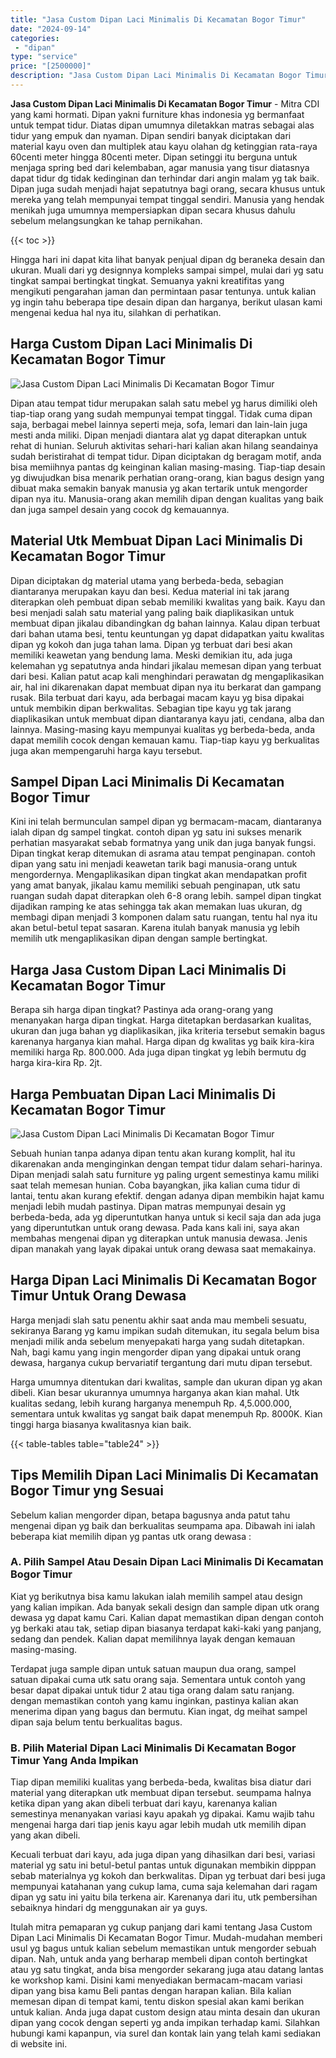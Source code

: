 ```yaml
---
title: "Jasa Custom Dipan Laci Minimalis Di Kecamatan Bogor Timur"
date: "2024-09-14"
categories:
 - "dipan"
type: "service"
price: "[2500000]"
description: "Jasa Custom Dipan Laci Minimalis Di Kecamatan Bogor Timur. Itulah mitra pemaparan yg cukup panjang dari kami tentang Jasa Custom Dipan Laci Minimalis Di Keca..."
---
```


**Jasa Custom Dipan Laci Minimalis Di Kecamatan Bogor Timur** - Mitra CDI yang kami hormati. Dipan yakni furniture khas indonesia yg bermanfaat untuk tempat tidur. Diatas dipan umumnya diletakkan matras sebagai alas tidur yang empuk dan nyaman. Dipan sendiri banyak diciptakan dari material kayu oven dan multiplek atau kayu olahan dg ketinggian rata-raya 60centi meter hingga 80centi meter. Dipan setinggi itu berguna untuk menjaga spring bed dari kelembaban, agar manusia yang tisur diatasnya dapat tidur dg tidak kedinginan dan terhindar dari angin malam yg tak baik. Dipan juga sudah menjadi hajat sepatutnya bagi orang, secara khusus untuk mereka yang telah mempunyai tempat tinggal sendiri. Manusia yang hendak menikah juga umumnya mempersiapkan dipan secara khusus dahulu sebelum melangsungkan ke tahap pernikahan.

{{< toc >}}

Hingga hari ini dapat kita lihat banyak penjual dipan dg beraneka desain dan ukuran. Muali dari yg designnya kompleks sampai simpel, mulai dari yg satu tingkat sampai bertingkat tingkat. Semuanya yakni kreatifitas yang mengikuti pengarahan jaman dan permintaan pasar tentunya. untuk kalian yg ingin tahu beberapa tipe desain dipan dan harganya, berikut ulasan kami mengenai kedua hal nya itu, silahkan di perhatikan.

## Harga Custom Dipan Laci Minimalis Di Kecamatan Bogor Timur

![Jasa Custom Dipan Laci Minimalis Di Kecamatan Bogor Timur](/images/mebel/dipan-anak-018-1.jpg)

Dipan atau tempat tidur merupakan salah satu mebel yg harus dimiliki oleh tiap-tiap orang yang sudah mempunyai tempat tinggal. Tidak cuma dipan saja, berbagai mebel lainnya seperti meja, sofa, lemari dan lain-lain juga mesti anda miliki. Dipan menjadi diantara alat yg dapat diterapkan untuk rehat di hunian. Seluruh aktivitas sehari-hari kalian akan hilang seandainya sudah beristirahat di tempat tidur. Dipan diciptakan dg beragam motif, anda bisa memiihnya pantas dg keinginan kalian masing-masing. Tiap-tiap desain yg diwujudkan bisa menarik perhatian orang-orang, kian bagus design yang dibuat maka semakin banyak manusia yg akan tertarik untuk mengorder dipan nya itu. Manusia-orang akan memilih dipan dengan kualitas yang baik dan juga sampel desain yang cocok dg kemauannya.

## Material Utk Membuat Dipan Laci Minimalis Di Kecamatan Bogor Timur

Dipan diciptakan dg material utama yang berbeda-beda, sebagian diantaranya merupakan kayu dan besi. Kedua material ini tak jarang diterapkan oleh pembuat dipan sebab memiliki kwalitas yang baik. Kayu dan besi menjadi salah satu material yang paling baik diaplikasikan untuk membuat dipan jikalau dibandingkan dg bahan lainnya. Kalau dipan terbuat dari bahan utama besi, tentu keuntungan yg dapat didapatkan yaitu kwalitas dipan yg kokoh dan juga tahan lama. Dipan yg terbuat dari besi akan memiliki keawetan yang bendung lama. Meski demikian itu, ada juga kelemahan yg sepatutnya anda hindari jikalau memesan dipan yang terbuat dari besi. Kalian patut acap kali menghindari perawatan dg mengaplikasikan air, hal ini dikarenakan dapat membuat dipan nya itu berkarat dan gampang rusak. Bila terbuat dari kayu, ada berbagai macam kayu yg bisa dipakai untuk membikin dipan berkwalitas. Sebagian tipe kayu yg tak jarang diaplikasikan untuk membuat dipan diantaranya kayu jati, cendana, alba dan lainnya. Masing-masing kayu mempunyai kualitas yg berbeda-beda, anda dapat memilih cocok dengan kemauan kamu. Tiap-tiap kayu yg berkualitas juga akan mempengaruhi harga kayu tersebut.

## Sampel Dipan Laci Minimalis Di Kecamatan Bogor Timur

Kini ini telah bermunculan sampel dipan yg bermacam-macam, diantaranya ialah dipan dg sampel tingkat. contoh dipan yg satu ini sukses menarik perhatian masyarakat sebab formatnya yang unik dan juga banyak fungsi. Dipan tingkat kerap ditemukan di asrama atau tempat penginapan. contoh dipan yang satu ini menjadi keawetan tarik bagi manusia-orang untuk mengordernya. Mengaplikasikan dipan tingkat akan mendapatkan profit yang amat banyak, jikalau kamu memiliki sebuah penginapan, utk satu ruangan sudah dapat diterapkan oleh 6-8 orang lebih. sampel dipan tingkat dijadikan ramping ke atas sehingga tak akan memakan luas ukuran, dg membagi dipan menjadi 3 komponen dalam satu ruangan, tentu hal nya itu akan betul-betul tepat sasaran. Karena itulah banyak manusia yg lebih memilih utk mengaplikasikan dipan dengan sample bertingkat.

## Harga Jasa Custom Dipan Laci Minimalis Di Kecamatan Bogor Timur

Berapa sih harga dipan tingkat? Pastinya ada orang-orang yang menanyakan harga dipan tingkat. Harga ditetapkan berdasarkan kualitas, ukuran dan juga bahan yg diaplikasikan, jika kriteria tersebut semakin bagus karenanya harganya kian mahal. Harga dipan dg kwalitas yg baik kira-kira memiliki harga Rp. 800.000. Ada juga dipan tingkat yg lebih bermutu dg harga kira-kira Rp. 2jt.

## Harga Pembuatan Dipan Laci Minimalis Di Kecamatan Bogor Timur

![Jasa Custom Dipan Laci Minimalis Di Kecamatan Bogor Timur](/images/mebel/dipan-dewasa-011.jpg)

Sebuah hunian tanpa adanya dipan tentu akan kurang komplit, hal itu dikarenakan anda menginginkan dengan tempat tidur dalam sehari-harinya. Dipan menjadi salah satu furniture yg paling urgent semestinya kamu miliki saat telah memesan hunian. Coba bayangkan, jika kalian cuma tidur di lantai, tentu akan kurang efektif. dengan adanya dipan membikin hajat kamu menjadi lebih mudah pastinya. Dipan matras mempunyai desain yg berbeda-beda, ada yg diperuntutkan hanya untuk si kecil saja dan ada juga yang diperuntutkan untuk orang dewasa. Pada kans kali ini, saya akan membahas mengenai dipan yg diterapkan untuk manusia dewasa. Jenis dipan manakah yang layak dipakai untuk orang dewasa saat memakainya.

## Harga Dipan Laci Minimalis Di Kecamatan Bogor Timur Untuk Orang Dewasa

Harga menjadi slah satu penentu akhir saat anda mau membeli sesuatu, sekiranya Barang yg kamu impikan sudah ditemukan, itu segala belum bisa menjadi milik anda sebelum menyepakati harga yang sudah ditetapkan. Nah, bagi kamu yang ingin mengorder dipan yang dipakai untuk orang dewasa, harganya cukup bervariatif tergantung dari mutu dipan tersebut.

Harga umumnya ditentukan dari kwalitas, sample dan ukuran dipan yg akan dibeli. Kian besar ukurannya umumnya harganya akan kian mahal. Utk kualitas sedang, lebih kurang harganya menempuh Rp. 4,5.000.000, sementara untuk kwalitas yg sangat baik dapat menempuh Rp. 8000K. Kian tinggi harga biasanya kwalitasnya kian baik.

{{< table-tables table="table24" >}}

## Tips Memilih Dipan Laci Minimalis Di Kecamatan Bogor Timur yng Sesuai

Sebelum kalian mengorder dipan, betapa bagusnya anda patut tahu mengenai dipan yg baik dan berkualitas seumpama apa. Dibawah ini ialah beberapa kiat memilih dipan yg pantas utk orang dewasa :

### A. Pilih Sampel Atau Desain Dipan Laci Minimalis Di Kecamatan Bogor Timur

Kiat yg berikutnya bisa kamu lakukan ialah memilih sampel atau design yang kalian impikan. Ada banyak sekali design dan sample dipan utk orang dewasa yg dapat kamu Cari. Kalian dapat memastikan dipan dengan contoh yg berkaki atau tak, setiap dipan biasanya terdapat kaki-kaki yang panjang, sedang dan pendek. Kalian dapat memilihnya layak dengan kemauan masing-masing.

Terdapat juga sample dipan untuk satuan maupun dua orang, sampel satuan dipakai cuma utk satu orang saja. Sementara untuk contoh yang besar dapat dipakai untuk tidur 2 atau tiga orang dalam satu ranjang. dengan memastikan contoh yang kamu inginkan, pastinya kalian akan menerima dipan yang bagus dan bermutu. Kian ingat, dg meihat sampel dipan saja belum tentu berkualitas bagus.

### B. Pilih Material Dipan Laci Minimalis Di Kecamatan Bogor Timur Yang Anda Impikan

Tiap dipan memiliki kualitas yang berbeda-beda, kwalitas bisa diatur dari material yang diterapkan utk membuat dipan tersebut. seumpama halnya ketika dipan yang akan dibeli terbuat dari kayu, karenanya kalian semestinya menanyakan variasi kayu apakah yg dipakai. Kamu wajib tahu mengenai harga dari tiap jenis kayu agar lebih mudah utk memilih dipan yang akan dibeli.

Kecuali terbuat dari kayu, ada juga dipan yang dihasilkan dari besi, variasi material yg satu ini betul-betul pantas untuk digunakan membikin dipppan sebab materialnya yg kokoh dan berkwalitas. Dipan yg terbuat dari besi juga mempunyai katahanan yang cukup lama, cuma saja kelemahan dari ragam dipan yg satu ini yaitu bila terkena air. Karenanya dari itu, utk pembersihan sebaiknya hindari dg menggunakan air ya guys.

Itulah mitra pemaparan yg cukup panjang dari kami tentang Jasa Custom Dipan Laci Minimalis Di Kecamatan Bogor Timur. Mudah-mudahan memberi usul yg bagus untuk kalian sebelum memastikan untuk mengorder sebuah dipan. Nah, untuk anda yang berharap membeli dipan contoh bertingkat atau yg satu tingkat, anda bisa mengorder sekarang juga atau datang lantas ke workshop kami. Disini kami menyediakan bermacam-macam variasi dipan yang bisa kamu Beli pantas dengan harapan kalian. Bila kalian memesan dipan di tempat kami, tentu diskon spesial akan kami berikan untuk kalian. Anda juga dapat custom design atau minta desain dan ukuran dipan yang cocok dengan seperti yg anda impikan terhadap kami. Silahkan hubungi kami kapanpun, via surel dan kontak lain yang telah kami sediakan di website ini.
